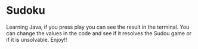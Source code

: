 # Sudoku
Learning Java, if you press play you can see the result in the terminal. 
You can change the values in the code and see if it resolves the Sudou game or if it is unsolvable.
Enjoy!!
